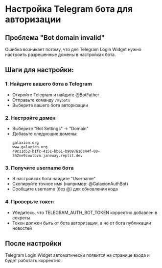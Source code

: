 # Настройка Telegram бота для авторизации

## Проблема "Bot domain invalid"

Ошибка возникает потому, что для Telegram Login Widget нужно настроить разрешенные домены в настройках бота.

## Шаги для настройки:

### 1. Найдите вашего бота в Telegram
- Откройте Telegram и найдите @BotFather
- Отправьте команду `/mybots`
- Выберите вашего бота авторизации

### 2. Настройте домен
- Выберите "Bot Settings" → "Domain"
- Добавьте следующие домены:
  ```
  galaxion.org
  www.galaxion.org
  49c11d52-b1fc-4151-bb61-b9097616c44f-00-3h2ne9cwwtbvn.janeway.replit.dev
  ```

### 3. Получите username бота
- В настройках бота найдите "Username" 
- Скопируйте точное имя (например: @GalaxionAuthBot)
- Сообщите username (без @) для обновления кода

### 4. Проверьте токен
- Убедитесь, что TELEGRAM_AUTH_BOT_TOKEN корректно добавлен в секреты
- Токен должен быть от бота авторизации, а не от бота публикации новостей

## После настройки
Telegram Login Widget автоматически появится на странице входа и будет работать корректно.